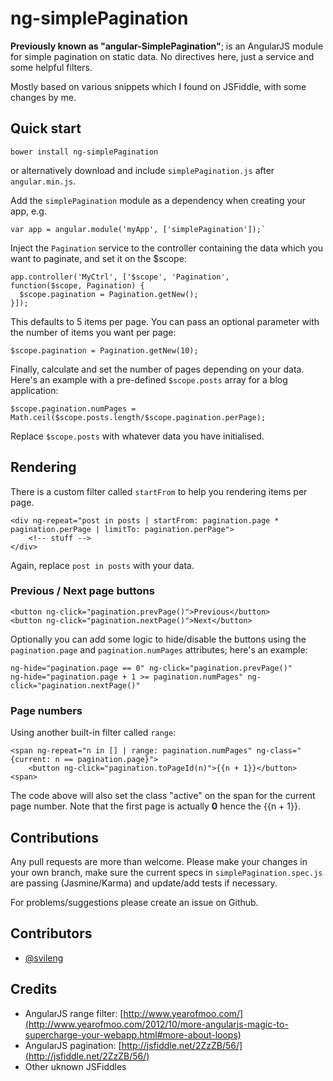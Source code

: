 # ng-simplePagination

**Previously known as "angular-SimplePagination"**; is an AngularJS module for simple pagination on static data. No directives here, just a service and some helpful filters.

Mostly based on various snippets which I found on JSFiddle, with some changes by me.

## Quick start

```
bower install ng-simplePagination
```
or alternatively download and include `simplePagination.js` after `angular.min.js`.

Add the `simplePagination` module as a dependency when creating your app, e.g.

```
var app = angular.module('myApp', ['simplePagination']);`
```

Inject the `Pagination` service to the controller containing the data which you want to paginate, and set it on the $scope:

```
app.controller('MyCtrl', ['$scope', 'Pagination',
function($scope, Pagination) {
  $scope.pagination = Pagination.getNew();
}]);
```

This defaults to 5 items per page. You can pass an optional parameter with the number of items you want per page:

```
$scope.pagination = Pagination.getNew(10);
```

Finally, calculate and set the number of pages depending on your data. Here's an example with a pre-defined `$scope.posts` array for a blog application:

```
$scope.pagination.numPages = Math.ceil($scope.posts.length/$scope.pagination.perPage);
```

Replace `$scope.posts` with whatever data you have initialised.

## Rendering

There is a custom filter called `startFrom` to help you rendering items per page.

```
<div ng-repeat="post in posts | startFrom: pagination.page * pagination.perPage | limitTo: pagination.perPage">
	<!-- stuff -->
</div>
```

Again, replace `post in posts` with your data.

### Previous / Next page buttons
```
<button ng-click="pagination.prevPage()">Previous</button>
<button ng-click="pagination.nextPage()">Next</button>
```
Optionally you can add some logic to hide/disable the buttons using the `pagination.page` and `pagination.numPages` attributes; here's an example:

```
ng-hide="pagination.page == 0" ng-click="pagination.prevPage()"
ng-hide="pagination.page + 1 >= pagination.numPages" ng-click="pagination.nextPage()"
```

### Page numbers
Using another built-in filter called `range`:
```
<span ng-repeat="n in [] | range: pagination.numPages" ng-class="{current: n == pagination.page}">
	<button ng-click="pagination.toPageId(n)">{{n + 1}}</button>
<span>
```

The code above will also set the class "active" on the span for the current page number. Note that the first page is actually __0__ hence the {{n + 1}}.

## Contributions

Any pull requests are more than welcome. Please make your changes in your own branch, make sure the current specs in `simplePagination.spec.js` are passing (Jasmine/Karma) and update/add tests if necessary.

For problems/suggestions please create an issue on Github.

## Contributors

* [@svileng](https://twitter.com/svileng)

## Credits

* AngularJS range filter: [http://www.yearofmoo.com/](http://www.yearofmoo.com/2012/10/more-angularjs-magic-to-supercharge-your-webapp.html#more-about-loops)
* AngularJS pagination: [http://jsfiddle.net/2ZzZB/56/](http://jsfiddle.net/2ZzZB/56/)
* Other uknown JSFiddles
